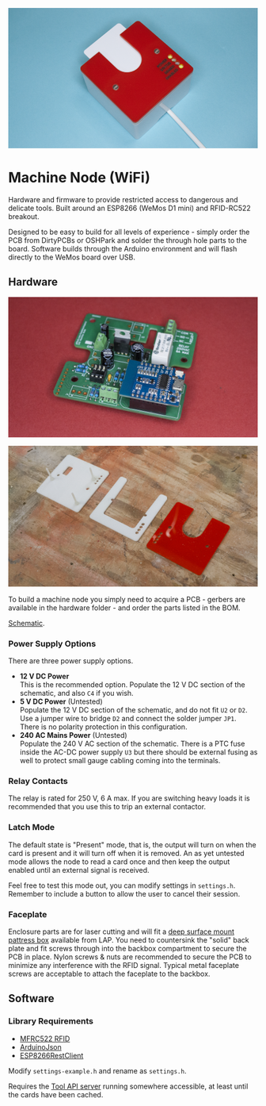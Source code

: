 ![Machine Access Node](hardware/images/machine-access-node.png)

# Machine Node (WiFi)

Hardware and firmware to provide restricted access to dangerous and delicate
tools. Built around an ESP8266 (WeMos D1 mini) and RFID-RC522 breakout.

Designed to be easy to build for all levels of experience - simply order the PCB
from DirtyPCBs or OSHPark and solder the through hole parts to the board.
Software builds through the Arduino environment and will flash directly to the
WeMos board over USB.

## Hardware

![Populated PCB](hardware/images/assembled-pcb.png)

![Faceplates for assembly](hardware/images/front-plate-assembly.png)

To build a machine node you simply need to acquire a PCB - gerbers are available
in the hardware folder - and order the parts listed in the BOM.

[Schematic](hardware/images/schematic-rev1.png).

### Power Supply Options

There are three power supply options.

* **12 V DC Power**  
  This is the recommended option. Populate the 12 V DC section of the schematic, and also `C4` if you wish.
* **5 V DC Power** (Untested)  
  Populate the 12 V DC section of the schematic, and do not fit `U2` or `D2`. Use a jumper wire to bridge `D2` and connect the solder jumper `JP1`.  
  There is no polarity protection in this configuration.
* **240 AC Mains Power** (Untested)  
  Populate the 240 V AC section of the schematic. There is a PTC fuse inside the AC-DC power supply `U3` but there should be external fusing as well to protect small gauge cabling coming into the terminals.

### Relay Contacts

The relay is rated for 250 V, 6 A max. If you are switching heavy loads it is recommended that you use this to trip an external contactor.

### Latch Mode

The default state is "Present" mode, that is, the output will turn on when the card
is present and it will turn off when it is removed. An as yet untested mode allows the
node to read a card once and then keep the output enabled until an external signal is
received.

Feel free to test this mode out, you can modify settings in `settings.h`. Remember to include a button to allow the user to cancel their session.

### Faceplate

Enclosure parts are for laser cutting and will fit a [deep surface mount
pattress box](https://www.screwfix.com/p/lap-1-gang-surface-pattress-box-w-cable-clamp-earth-terminal-white-46mm/28489) available from LAP. You need to countersink the "solid" back plate
and fit screws through into the backbox compartment to secure the PCB in place.
Nylon screws & nuts are recommended to secure the PCB to minimize any interference
with the RFID signal. Typical metal faceplate screws are acceptable to attach
the faceplate to the backbox.

## Software

### Library Requirements
* [MFRC522 RFID](https://github.com/miguelbalboa/rfid)
* [ArduinoJson](https://arduinojson.org/)
* [ESP8266RestClient](https://github.com/fabianofranca/ESP8266RestClient)

Modify `settings-example.h` and rename as `settings.h`.

Requires the [Tool API server](https://github.com/leedshackspace/tool-api) running somewhere accessible, at least until the cards have been cached.
